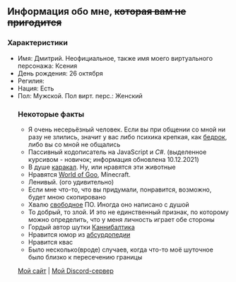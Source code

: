 ## Информация обо мне, ~~которая вам не пригодится~~

### Характеристики
- Имя: Дмитрий. Неофициальное, также имя моего виртуального персонажа: Ксения
- День рождения: 26 октября
- Регилия: <object Religion>
- Нация: Есть
- Пол: Мужской. Пол вирт. перс.: Женский

### Некоторые факты
- Я очень несерьёзный человек. Если вы при общении со мной ни разу не злились, значит у вас либо психика крепкая, как [бедрок](https://minecraft.fandom.com/ru/wiki/Бедрок), либо вы со мной не общались
- Пассивный кодописатель на JavaScript и *C#*. (выделенное курсивом - новичок; информация обновлена 10.12.2021)
- В душе [каракал](https://ru.wikipedia.org/wiki/Каракал). Ну, или нравятся эти животные
- Нравятся [World of Goo](https://ru.wikipedia.org/wiki/World_of_Goo), Minecraft.
- Ленивый. (ого удивительно)
- Если мне что-то, что вы придумали, понравится, возможно, будет мною скопировано
- Хвалю [свободное](https://ru.wikipedia.org/wiki/GNU) ПО. Иногда оно написано с душой
- То добрый, то злой. И это не единственный признак, по которому можно определить, что у меня личность играет обе стороны
- Гордый автор шутки [Каннибалтика](https://i.imgur.com/6B4VVRT.png)
- Нравится юмор из [абсурдопедии](https://absurdopedia.net/)
- Нравится квас
- Было несколько(вроде) случаев, когда что-то моё шуточное было близко к пересечению границы

[Мой сайт](https://memeberry.herokuapp.com/) | [Мой Discord-сервер](https://discord.gg/mTTcMCvEs4)
